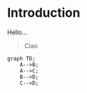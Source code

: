 # Introduction

Hello...
>Ciao

```mermaid
graph TD;
    A-->B;
    A-->C;
    B-->D;
    C-->D;
```